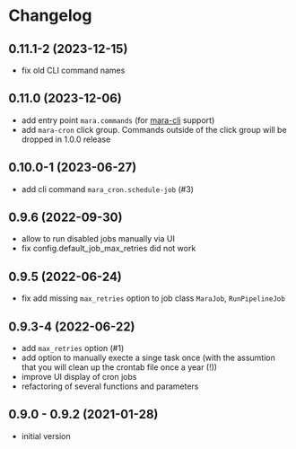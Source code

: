 # Changelog

## 0.11.1-2 (2023-12-15)

- fix old CLI command names

## 0.11.0 (2023-12-06)

- add entry point `mara.commands` (for [mara-cli](https://github.com/mara/mara-cli) support)
- add `mara-cron` click group. Commands outside of the click group will be dropped in 1.0.0 release

## 0.10.0-1 (2023-06-27)

- add cli command `mara_cron.schedule-job` (#3)

## 0.9.6 (2022-09-30)

- allow to run disabled jobs manually via UI
- fix config.default_job_max_retries did not work

## 0.9.5 (2022-06-24)

- fix add missing `max_retries` option to job class `MaraJob`, `RunPipelineJob`

## 0.9.3-4 (2022-06-22)

- add `max_retries` option (#1)
- add option to manually execte a singe task once (with the assumtion that you will clean up the crontab file once a year (!))
- improve UI display of cron jobs
- refactoring of several functions and parameters

## 0.9.0 - 0.9.2 (2021-01-28)

- initial version
